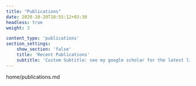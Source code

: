 ```yaml
---
title: "Publications"
date: 2020-10-20T18:55:12+03:30
headless: true
weight: 3

content_type: 'publications'
section_settings:
    show_section: 'false'
    title: 'Recent Publications'
    subtitle: 'Custom Subtitle: see my google scholar for the latest list'    
---
```


home/publications.md